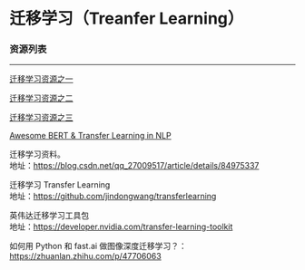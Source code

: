 # 迁移学习（Treanfer Learning）

### 资源列表
---

[迁移学习资源之一](https://github.com/artix41/awesome-transfer-learning)

[迁移学习资源之二](https://github.com/sun254/awesome-transfer-learning)

[迁移学习资源之三](https://github.com/yanqi1811/awesome-transfer-learning)

[Awesome BERT & Transfer Learning in NLP](https://github.com/cedrickchee/awesome-bert-nlp)

迁移学习资料。</br>
地址：https://blog.csdn.net/qq_27009517/article/details/84975337

迁移学习 Transfer Learning </br>
地址：https://github.com/jindongwang/transferlearning

英伟达迁移学习工具包 </br>
地址：https://developer.nvidia.com/transfer-learning-toolkit

如何用 Python 和 fast.ai 做图像深度迁移学习？：https://zhuanlan.zhihu.com/p/47706063
